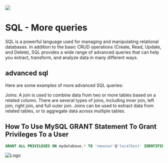 <img src="https://s3.amazonaws.com/intranet-projects-files/holbertonschool-higher-level_programming+/274/66988091.jpg">

# SQL - More queries

SQL is a powerful language used for managing and manipulating relational databases. In addition to the basic CRUD operations (Create, Read, Update, and Delete), SQL provides a wide range of advanced queries that can help you extract, transform, and analyze data in many different ways.



## advanced sql

Here are some examples of more advanced SQL queries:

Joins: A join is used to combine data from two or more tables based on a related column. There are several types of joins, including inner join, left join, right join, and full outer join. Joins can be used to extract data from related tables, or to aggregate data across multiple tables.

## How To Use MySQL GRANT Statement To Grant Privileges To a User

```sql
GRANT ALL PRIVILEGES ON mydatabase.* TO 'newuser'@'localhost' IDENTIFIED BY 'password';
```


![Logo](https://seeklogo.com/images/M/MySQL-logo-F6FF285A58-seeklogo.com.png)
